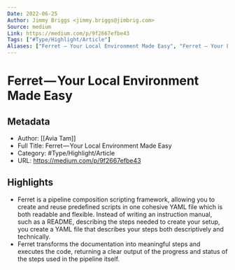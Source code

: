 ```yaml
---
Date: 2022-06-25
Author: Jimmy Briggs <jimmy.briggs@jimbrig.com>
Source: medium
Link: https://medium.com/p/9f2667efbe43
Tags: ["#Type/Highlight/Article"]
Aliases: ["Ferret — Your Local Environment Made Easy", "Ferret — Your Local Environment Made Easy"]
---
```

# Ferret — Your Local Environment Made Easy

## Metadata
- Author: [[Avia Tam]]
- Full Title: Ferret — Your Local Environment Made Easy
- Category: #Type/Highlight/Article
- URL: https://medium.com/p/9f2667efbe43

## Highlights
- Ferret is a pipeline composition scripting framework, allowing you to create and reuse predefined scripts in one cohesive YAML file which is both readable and flexible. Instead of writing an instruction manual, such as a README, describing the steps needed to create your setup, you create a YAML file that describes your steps both descriptively and technically.
- Ferret transforms the documentation into meaningful steps and executes the code, returning a clear output of the progress and status of the steps used in the pipeline itself.
